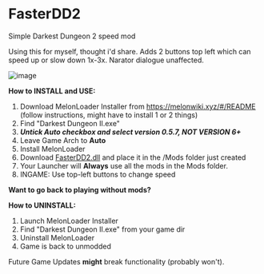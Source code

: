 # FasterDD2
Simple Darkest Dungeon 2 speed mod

Using this for myself, thought i'd share.
Adds 2 buttons top left which can speed up or slow down 1x-3x.
Narator dialogue unaffected.


![image](https://github.com/stefanescu/FasterDD2/assets/5994641/ff035176-f4d4-40f9-9d84-fc2d197ae37d)


**How to INSTALL and USE:**
1) Download MelonLoader Installer from https://melonwiki.xyz/#/README (follow instructions, might have to install 1 or 2 things)
2) Find "Darkest Dungeon II.exe"
3) _**Untick Auto checkbox and select version 0.5.7, NOT VERSION 6+**_
4) Leave Game Arch to **Auto**
5) Install MelonLoader
6) Download [FasterDD2.dll](https://github.com/stefanescu/FasterDD2/blob/9a364af61ab8a19a1605e564a0a92619c008b6c6/Fasterdd2.dll) and place it in the /Mods folder  just created 
7) Your Launcher will **Always** use all the mods in the Mods folder.
8) INGAME: Use  top-left buttons to change speed




**Want to go back to playing without mods?**

**How to UNINSTALL:**
1) Launch MelonLoader Installer
2) Find "Darkest Dungeon II.exe" from your game dir
3) Uninstall MelonLoader
4) Game is back to unmodded


Future Game Updates **might** break functionality (probably won't).
